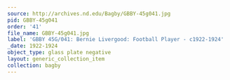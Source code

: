 ```yaml
---
source: http://archives.nd.edu/Bagby/GBBY-45g041.jpg
pid: GBBY-45g041
order: '41'
file_name: GBBY-45g041.jpg
label: 'GBBY 45G/041: Bernie Livergood: Football Player - c1922-1924'
_date: 1922-1924
object_type: glass plate negative
layout: generic_collection_item
collection: bagby
---
```

